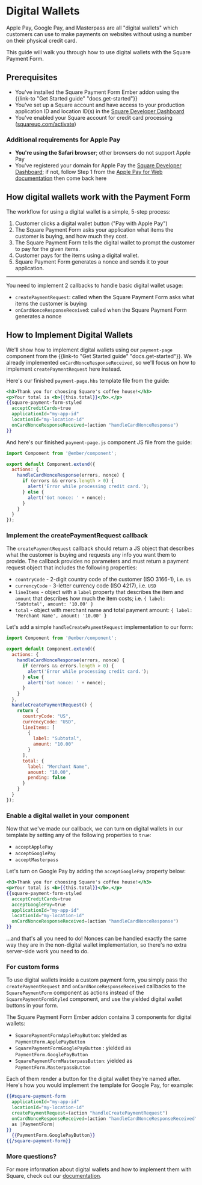 # Digital Wallets

Apple Pay, Google Pay, and Masterpass are all "digital wallets" which customers can
use to make payments on websites without using a number on their physical credit card.

This guide will walk you through how to use digital wallets with the Square Payment Form.

## Prerequisites

- You've installed the Square Payment Form Ember addon using the {{link-to "Get Started guide" "docs.get-started"}}
- You've set up a Square account and have access to your production application ID and location ID(s) in the [Square Developer Dashboard](https://connect.squareup.com/apps)
- You've enabled your Square account for credit card processing ([squareup.com/activate](https://squareup.com/activate))

### Additional requirements for Apple Pay

- **You're using the Safari browser**; other browsers do not support Apple Pay
- You've registered your domain for Apple Pay the [Square Developer Dashboard](https://connect.squareup.com/apps); if not, follow Step 1 from the [Apple Pay for Web documentation](https://docs.connect.squareup.com/payments/sqpaymentform/digitalwallet/applepay-setup#step-1-register-your-domain-with-apple) then come back here

## How digital wallets work with the Payment Form

The workflow for using a digital wallet is a simple, 5-step process:

1. Customer clicks a digital wallet button ("Pay with Apple Pay")
2. The Square Payment Form asks your application what items the customer is buying, and how much they cost.
3. The Square Payment Form tells the digital wallet to prompt the customer to pay for the given items.
4. Customer pays for the items using a digital wallet.
5. Square Payment Form generates a nonce and sends it to your application.

--------------------

You need to implement 2 callbacks to handle basic digital wallet usage:

- `createPaymentRequest`: called when the Square Payment Form asks what items the customer is buying
- `onCardNonceResponseReceived`: called when the Square Payment Form generates a nonce

## How to Implement Digital Wallets

We'll show how to implement digital wallets using our `payment-page` component
from the {{link-to "Get Started guide" "docs.get-started"}}. We already implemented
`onCardNonceResponseReceived`, so we'll focus on how to implement `createPaymentRequest`
here instead.

Here's our finished `payment-page.hbs` template file from the guide:

```hbs
<h3>Thank you for choosing Square's coffee house!</h3>
<p>Your total is <b>{{this.total}}</b>.</p>
{{square-payment-form-styled
  acceptCreditCards=true
  applicationId="my-app-id"
  locationId="my-location-id"
  onCardNonceResponseReceived=(action "handleCardNonceResponse")
}}
```

And here's our finished `payment-page.js` component JS file from the guide:

```js
import Component from '@ember/component';

export default Component.extend({
  actions: {
    handleCardNonceResponse(errors, nonce) {
      if (errors && errors.length > 0) {
        alert('Error while processing credit card.');
      } else {
        alert('Got nonce: ' + nonce);
      }
    }
  }
});
```

### Implement the createPaymentRequest callback

The `createPaymentRequest` callback should return a JS object that
describes what the customer is buying and requests any info you want them to provide. The
callback provides no parameters and must return a payment request object that includes the
following properties:

- `countryCode` - 2-digit country code of the customer (ISO 3166-1), i.e. `US`
- `currencyCode` - 3-letter currency code (ISO 4217), i.e. `USD`
- `lineItems` - object with a `label` property that describes the item and `amount` that describes
  how much the item costs; i.e. `{ label: 'Subtotal', amount: '10.00' }`
- `total` - object with merchant name and total payment amount: `{ label: 'Merchant Name', amount: '10.00' }`

Let's add a simple `handleCreatePaymentRequest` implementation to our form:

```js
import Component from '@ember/component';

export default Component.extend({
  actions: {
    handleCardNonceResponse(errors, nonce) {
      if (errors && errors.length > 0) {
        alert('Error while processing credit card.');
      } else {
        alert('Got nonce: ' + nonce);
      }
    }
  },
  handleCreatePaymentRequest() {
    return {
      countryCode: "US",
      currencyCode: "USD",
      lineItems: [
        {
          label: "Subtotal",
          amount: "10.00"
        }
      ],
      total: {
        label: "Merchant Name",
        amount: "10.00",
        pending: false
      }
    }
  }
});
```

### Enable a digital wallet in your component

Now that we've made our callback, we can turn on digital wallets in our template
by setting any of the following properties to `true`:

- `acceptApplePay`
- `acceptGooglePay`
- `acceptMasterpass`

Let's turn on Google Pay by adding the `acceptGooglePay` property below:

```hbs
<h3>Thank you for choosing Square's coffee house!</h3>
<p>Your total is <b>{{this.total}}</b>.</p>
{{square-payment-form-styled
  acceptCreditCards=true
  acceptGooglePay=true
  applicationId="my-app-id"
  locationId="my-location-id"
  onCardNonceResponseReceived=(action "handleCardNonceResponse")
}}
```

...and that's all you need to do! Nonces can be handled exactly the same way they are
in the non-digital wallet implementation, so there's no extra server-side work you need to do.

### For custom forms

To use digital wallets inside a custom payment form, you simply pass the `createPaymentRequest`
and `onCardNonceResponseReceived` callbacks to the `SquarePaymentForm` component as actions instead
of the `SquarePaymentFormStyled` component, and use the yielded digital wallet buttons in your form.

The Square Payment Form Ember addon contains 3 components for digital wallets:

- `SquarePaymentFormApplePayButton`: yielded as `PaymentForm.ApplePayButton`
- `SquarePaymentFormGooglePayButton` : yielded as `PaymentForm.GooglePayButton`
- `SquarePaymentFormMasterpassButton`: yielded as `PaymentForm.MasterpassButton`

Each of them render a button for the digital wallet they're named after. Here's how you would implement
the template for Google Pay, for example:

```hbs
{{#square-payment-form
  applicationId="my-app-id"
  locationId="my-location-id"
  createPaymentRequest=(action "handleCreatePaymentRequest")
  onCardNonceResponseReceived=(action "handleCardNonceResponseReceived")
  as |PaymentForm|
}}
  {{PaymentForm.GooglePayButton}}
{{/square-payment-form}}
```

### More questions?

For more information about digital wallets and how to implement them with Square, check out
our [documentation](https://docs.connect.squareup.com/payments/sqpaymentform/what-it-does).